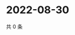 # 2022-08-30

共 0 条

<!-- BEGIN WEIBO -->
<!-- 最后更新时间 Tue Aug 30 2022 05:14:56 GMT+0800 (China Standard Time) -->

<!-- END WEIBO -->
